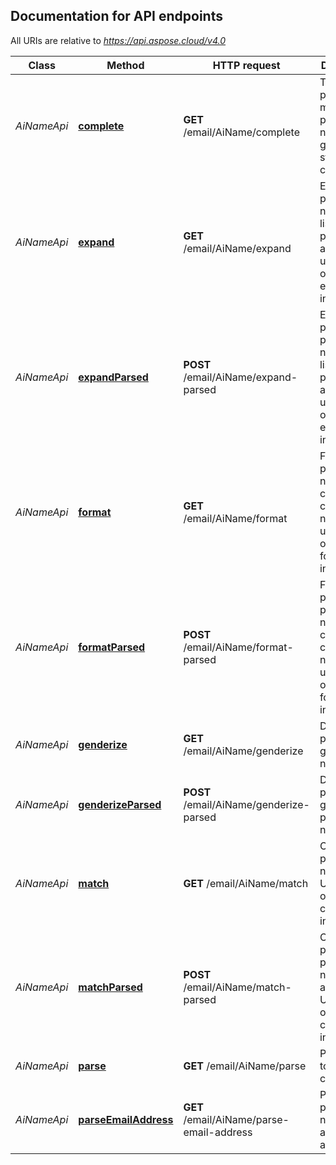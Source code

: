 

## Documentation for API endpoints

All URIs are relative to *https://api.aspose.cloud/v4.0*

Class | Method | HTTP request | Description
------------ | ------------- | ------------- | -------------
*AiNameApi* | [**complete**](AiNameApi.md#complete) | **GET** /email/AiName/complete | The call proposes k most probable names for given starting characters             
*AiNameApi* | [**expand**](AiNameApi.md#expand) | **GET** /email/AiName/expand | Expands a person&#39;s name into a list of possible alternatives using options for expanding instructions             
*AiNameApi* | [**expandParsed**](AiNameApi.md#expandParsed) | **POST** /email/AiName/expand-parsed | Expands a person&#39;s parsed name into a list of possible alternatives using options for expanding instructions             
*AiNameApi* | [**format**](AiNameApi.md#format) | **GET** /email/AiName/format | Formats a person&#39;s name in correct case and name order using options for formatting instructions             
*AiNameApi* | [**formatParsed**](AiNameApi.md#formatParsed) | **POST** /email/AiName/format-parsed | Formats a person&#39;s parsed name in correct case and name order using options for formatting instructions             
*AiNameApi* | [**genderize**](AiNameApi.md#genderize) | **GET** /email/AiName/genderize | Detect person&#39;s gender from name string             
*AiNameApi* | [**genderizeParsed**](AiNameApi.md#genderizeParsed) | **POST** /email/AiName/genderize-parsed | Detect person&#39;s gender from parsed name             
*AiNameApi* | [**match**](AiNameApi.md#match) | **GET** /email/AiName/match | Compare people&#39;s names. Uses options for comparing instructions             
*AiNameApi* | [**matchParsed**](AiNameApi.md#matchParsed) | **POST** /email/AiName/match-parsed | Compare people&#39;s parsed names and attributes. Uses options for comparing instructions             
*AiNameApi* | [**parse**](AiNameApi.md#parse) | **GET** /email/AiName/parse | Parse name to components             
*AiNameApi* | [**parseEmailAddress**](AiNameApi.md#parseEmailAddress) | **GET** /email/AiName/parse-email-address | Parse person&#39;s name out of an email address             


    
